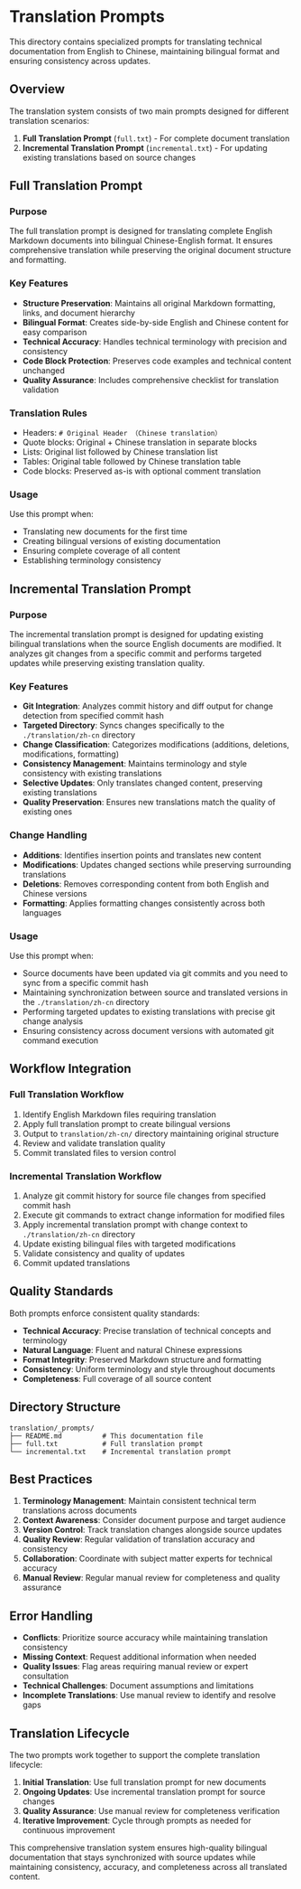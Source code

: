 # Translation Prompts

This directory contains specialized prompts for translating technical documentation from English to Chinese, maintaining bilingual format and ensuring consistency across updates.

## Overview

The translation system consists of two main prompts designed for different translation scenarios:

1. **Full Translation Prompt** (`full.txt`) - For complete document translation
2. **Incremental Translation Prompt** (`incremental.txt`) - For updating existing translations based on source changes

## Full Translation Prompt

### Purpose
The full translation prompt is designed for translating complete English Markdown documents into bilingual Chinese-English format. It ensures comprehensive translation while preserving the original document structure and formatting.

### Key Features
- **Structure Preservation**: Maintains all original Markdown formatting, links, and document hierarchy
- **Bilingual Format**: Creates side-by-side English and Chinese content for easy comparison
- **Technical Accuracy**: Handles technical terminology with precision and consistency
- **Code Block Protection**: Preserves code examples and technical content unchanged
- **Quality Assurance**: Includes comprehensive checklist for translation validation

### Translation Rules
- Headers: `# Original Header （Chinese translation）`
- Quote blocks: Original + Chinese translation in separate blocks
- Lists: Original list followed by Chinese translation list
- Tables: Original table followed by Chinese translation table
- Code blocks: Preserved as-is with optional comment translation

### Usage
Use this prompt when:
- Translating new documents for the first time
- Creating bilingual versions of existing documentation
- Ensuring complete coverage of all content
- Establishing terminology consistency

## Incremental Translation Prompt

### Purpose
The incremental translation prompt is designed for updating existing bilingual translations when the source English documents are modified. It analyzes git changes from a specific commit and performs targeted updates while preserving existing translation quality.

### Key Features
- **Git Integration**: Analyzes commit history and diff output for change detection from specified commit hash
- **Targeted Directory**: Syncs changes specifically to the `./translation/zh-cn` directory
- **Change Classification**: Categorizes modifications (additions, deletions, modifications, formatting)
- **Consistency Management**: Maintains terminology and style consistency with existing translations
- **Selective Updates**: Only translates changed content, preserving existing translations
- **Quality Preservation**: Ensures new translations match the quality of existing ones

### Change Handling
- **Additions**: Identifies insertion points and translates new content
- **Modifications**: Updates changed sections while preserving surrounding translations
- **Deletions**: Removes corresponding content from both English and Chinese versions
- **Formatting**: Applies formatting changes consistently across both languages

### Usage
Use this prompt when:
- Source documents have been updated via git commits and you need to sync from a specific commit hash
- Maintaining synchronization between source and translated versions in the `./translation/zh-cn` directory
- Performing targeted updates to existing translations with precise git change analysis
- Ensuring consistency across document versions with automated git command execution

## Workflow Integration

### Full Translation Workflow
1. Identify English Markdown files requiring translation
2. Apply full translation prompt to create bilingual versions
3. Output to `translation/zh-cn/` directory maintaining original structure
4. Review and validate translation quality
5. Commit translated files to version control

### Incremental Translation Workflow
1. Analyze git commit history for source file changes from specified commit hash
2. Execute git commands to extract change information for modified files
3. Apply incremental translation prompt with change context to `./translation/zh-cn` directory
4. Update existing bilingual files with targeted modifications
5. Validate consistency and quality of updates
6. Commit updated translations

## Quality Standards

Both prompts enforce consistent quality standards:
- **Technical Accuracy**: Precise translation of technical concepts and terminology
- **Natural Language**: Fluent and natural Chinese expressions
- **Format Integrity**: Preserved Markdown structure and formatting
- **Consistency**: Uniform terminology and style throughout documents
- **Completeness**: Full coverage of all source content

## Directory Structure

```
translation/_prompts/
├── README.md          # This documentation file
├── full.txt           # Full translation prompt
└── incremental.txt    # Incremental translation prompt
```

## Best Practices

1. **Terminology Management**: Maintain consistent technical term translations across documents
2. **Context Awareness**: Consider document purpose and target audience
3. **Version Control**: Track translation changes alongside source updates
4. **Quality Review**: Regular validation of translation accuracy and consistency
5. **Collaboration**: Coordinate with subject matter experts for technical accuracy
6. **Manual Review**: Regular manual review for completeness and quality assurance

## Error Handling

- **Conflicts**: Prioritize source accuracy while maintaining translation consistency
- **Missing Context**: Request additional information when needed
- **Quality Issues**: Flag areas requiring manual review or expert consultation
- **Technical Challenges**: Document assumptions and limitations
- **Incomplete Translations**: Use manual review to identify and resolve gaps

## Translation Lifecycle

The two prompts work together to support the complete translation lifecycle:

1. **Initial Translation**: Use full translation prompt for new documents
2. **Ongoing Updates**: Use incremental translation prompt for source changes
3. **Quality Assurance**: Use manual review for completeness verification
4. **Iterative Improvement**: Cycle through prompts as needed for continuous improvement

This comprehensive translation system ensures high-quality bilingual documentation that stays synchronized with source updates while maintaining consistency, accuracy, and completeness across all translated content.